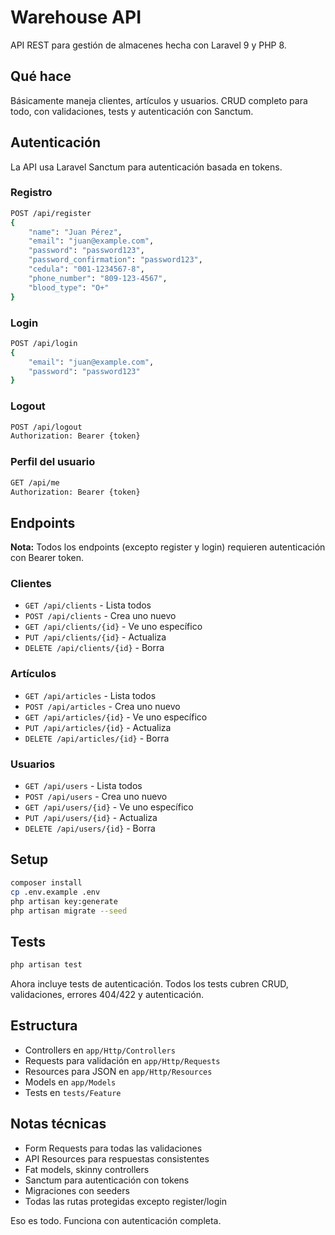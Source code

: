 # Warehouse API

API REST para gestión de almacenes hecha con Laravel 9 y PHP 8.

## Qué hace

Básicamente maneja clientes, artículos y usuarios. CRUD completo para todo, con validaciones, tests y autenticación con Sanctum.

## Autenticación

La API usa Laravel Sanctum para autenticación basada en tokens.

### Registro
```bash
POST /api/register
{
    "name": "Juan Pérez",
    "email": "juan@example.com",
    "password": "password123",
    "password_confirmation": "password123",
    "cedula": "001-1234567-8",
    "phone_number": "809-123-4567",
    "blood_type": "O+"
}
```

### Login
```bash
POST /api/login
{
    "email": "juan@example.com",
    "password": "password123"
}
```

### Logout
```bash
POST /api/logout
Authorization: Bearer {token}
```

### Perfil del usuario
```bash
GET /api/me
Authorization: Bearer {token}
```

## Endpoints

**Nota:** Todos los endpoints (excepto register y login) requieren autenticación con Bearer token.

### Clientes
- `GET /api/clients` - Lista todos
- `POST /api/clients` - Crea uno nuevo
- `GET /api/clients/{id}` - Ve uno específico
- `PUT /api/clients/{id}` - Actualiza
- `DELETE /api/clients/{id}` - Borra

### Artículos
- `GET /api/articles` - Lista todos
- `POST /api/articles` - Crea uno nuevo
- `GET /api/articles/{id}` - Ve uno específico
- `PUT /api/articles/{id}` - Actualiza
- `DELETE /api/articles/{id}` - Borra

### Usuarios
- `GET /api/users` - Lista todos
- `POST /api/users` - Crea uno nuevo
- `GET /api/users/{id}` - Ve uno específico
- `PUT /api/users/{id}` - Actualiza
- `DELETE /api/users/{id}` - Borra

## Setup

```bash
composer install
cp .env.example .env
php artisan key:generate
php artisan migrate --seed
```

## Tests

```bash
php artisan test
```

Ahora incluye tests de autenticación. Todos los tests cubren CRUD, validaciones, errores 404/422 y autenticación.

## Estructura

- Controllers en `app/Http/Controllers`
- Requests para validación en `app/Http/Requests`
- Resources para JSON en `app/Http/Resources`
- Models en `app/Models`
- Tests en `tests/Feature`

## Notas técnicas

- Form Requests para todas las validaciones
- API Resources para respuestas consistentes
- Fat models, skinny controllers
- Sanctum para autenticación con tokens
- Migraciones con seeders
- Todas las rutas protegidas excepto register/login

Eso es todo. Funciona con autenticación completa.
